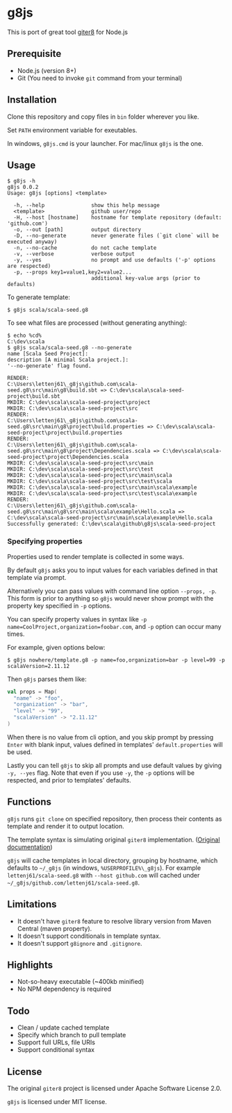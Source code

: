 g8js
====

This is port of great tool [giter8][giter8] for Node.js

## Prerequisite

* Node.js (version 8+)
* Git (You need to invoke `git` command from your terminal)

## Installation

Clone this repository and copy files in `bin` folder wherever you like.

Set `PATH` environment variable for exeutables.

In windows, `g8js.cmd` is your launcher. For mac/linux `g8js` is the one.

## Usage

```
$ g8js -h
g8js 0.0.2
Usage: g8js [options] <template>

  -h, --help               show this help message
  <template>               github user/repo
  -H, --host [hostname]    hostname for template repository (default: 'github.com')
  -o, --out [path]         output directory
  -D, --no-generate        never generate files (`git clone` will be executed anyway)
  -n, --no-cache           do not cache template
  -v, --verbose            verbose output
  -y, --yes                no prompt and use defaults ('-p' options are respected)
  -p, --props key1=value1,key2=value2...
                           additional key-value args (prior to defaults)
```

To generate template:

```
$ g8js scala/scala-seed.g8
```

To see what files are processed (without generating anything):

```
$ echo %cd%
C:\dev\scala
$ g8js scala/scala-seed.g8 --no-generate
name [Scala Seed Project]:
description [A minimal Scala project.]:
'--no-generate' flag found.

RENDER:
C:\Users\lettenj61\_g8js\github.com\scala-seed.g8\src\main\g8\build.sbt => C:\dev\scala\scala-seed-project\build.sbt
MKDIR: C:\dev\scala\scala-seed-project\project
MKDIR: C:\dev\scala\scala-seed-project\src
RENDER:
C:\Users\lettenj61\_g8js\github.com\scala-seed.g8\src\main\g8\project\build.properties => C:\dev\scala\scala-seed-project\project\build.properties
RENDER:
C:\Users\lettenj61\_g8js\github.com\scala-seed.g8\src\main\g8\project\Dependencies.scala => C:\dev\scala\scala-seed-project\project\Dependencies.scala
MKDIR: C:\dev\scala\scala-seed-project\src\main
MKDIR: C:\dev\scala\scala-seed-project\src\test
MKDIR: C:\dev\scala\scala-seed-project\src\main\scala
MKDIR: C:\dev\scala\scala-seed-project\src\test\scala
MKDIR: C:\dev\scala\scala-seed-project\src\main\scala\example
MKDIR: C:\dev\scala\scala-seed-project\src\test\scala\example
RENDER:
C:\Users\lettenj61\_g8js\github.com\scala-seed.g8\src\main\g8\src\main\scala\example\Hello.scala => C:\dev\scala\scala-seed-project\src\main\scala\example\Hello.scala
Successfully generated: C:\dev\scala\github\g8js\scala-seed-project
```

### Specifying properties

Properties used to render template is collected in some ways.

By default `g8js` asks you to input values for each variables defined in that template via prompt.

Alternatively you can pass values with command line option `--props, -p`. This form is prior to anything so `g8js` would never show prompt with the property key specified in `-p` options.

You can specify property values in syntax like `-p name=CoolProject,organization=foobar.com`, and `-p` option can occur many times.

For example, given options below:

```
$ g8js nowhere/template.g8 -p name=foo,organization=bar -p level=99 -p scalaVersion=2.11.12
```

Then `g8js` parses them like:

```scala
val props = Map(
  "name" -> "foo",
  "organization" -> "bar",
  "level" -> "99",
  "scalaVersion" -> "2.11.12"
)
```

When there is no value from cli option, and you skip prompt by pressing `Enter` with blank input, values defined in templates' `default.properties` will be used.

Lastly you can tell `g8js` to skip all prompts and use default values by giving `-y, --yes` flag. Note that even if you use `-y`, the `-p` options will be respected, and prior to templates' defaults.

## Functions

`g8js` runs `git clone` on specified repository, then process their contents as template and render it to output location.

The template syntax is simulating original `giter8` implementation. ([Original documentation][g8docs])

`g8js` will cache templates in local directory, grouping by hostname, which defaults to `~/_g8js` (in windows, `%USERPROFILE%\_g8js`). For example `lettenj61/scala-seed.g8` with `--host github.com` will cached under `~/_g8js/github.com/lettenj61/scala-seed.g8`.

## Limitations

* It doesn't have `giter8` feature to resolve library version from Maven Central (maven property).
* It doesn't support conditionals in template syntax.
* It doesn't support `g8ignore` and `.gitignore`.

## Highlights

* Not-so-heavy executable (~400kb minified)
* No NPM dependency is required

## Todo

* Clean / update cached template
* Specify which branch to pull template
* Support full URLs, file URIs
* Support conditional syntax

## License

The original `giter8` project is licensed under Apache Software License 2.0.

`g8js` is licensed under MIT license.

[giter8]: https://github.com/foundweekends/giter8
[g8docs]: http://www.foundweekends.org/giter8/
